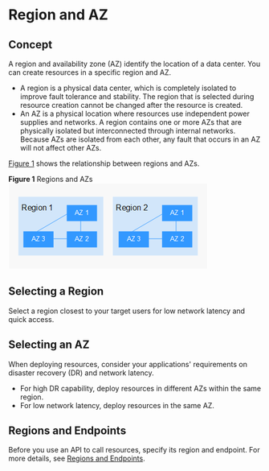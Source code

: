 # Region and AZ<a name="overview_region"></a>

## Concept<a name="en-us_topic_0171382832_en-us_topic_0184026189_section388255972712"></a>

A region and availability zone \(AZ\) identify the location of a data center. You can create resources in a specific region and AZ.

-   A region is a physical data center, which is completely isolated to improve fault tolerance and stability. The region that is selected during resource creation cannot be changed after the resource is created.
-   An AZ is a physical location where resources use independent power supplies and networks. A region contains one or more AZs that are physically isolated but interconnected through internal networks. Because AZs are isolated from each other, any fault that occurs in an AZ will not affect other AZs.

[Figure 1](#en-us_topic_0171382832_en-us_topic_0184026189_fig8747114281212)  shows the relationship between regions and AZs.

**Figure  1**  Regions and AZs<a name="en-us_topic_0171382832_en-us_topic_0184026189_fig8747114281212"></a>  
![](figures/regions-and-azs.png "regions-and-azs")

## Selecting a Region<a name="en-us_topic_0171382832_en-us_topic_0184026189_section67281149192216"></a>

Select a region closest to your target users for low network latency and quick access.

## Selecting an AZ<a name="en-us_topic_0171382832_en-us_topic_0184026189_section193971112578"></a>

When deploying resources, consider your applications' requirements on disaster recovery \(DR\) and network latency.

-   For high DR capability, deploy resources in different AZs within the same region.
-   For low network latency, deploy resources in the same AZ.

## Regions and Endpoints<a name="en-us_topic_0171382832_en-us_topic_0184026189_section1110135820407"></a>

Before you use an API to call resources, specify its region and endpoint. For more details, see  [Regions and Endpoints](https://docs.otc.t-systems.com/en-us/endpoint/index.html).

